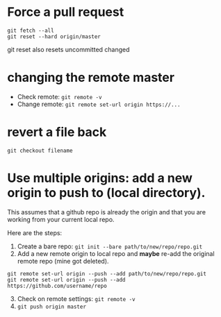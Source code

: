 # Force a pull request

```
git fetch --all
git reset --hard origin/master
```
git reset also resets uncommitted changed

# changing the remote master

- Check remote: `git remote -v`
- Change remote: `git remote set-url origin https://...`

# revert a file back

```
git checkout filename
```

# Use multiple origins: add a new origin to push to (local directory).

This assumes that a github repo is already the origin and that you are working from your current local repo. 

Here are the steps:    
1. Create a bare repo: `git init --bare path/to/new/repo/repo.git`
2. Add a new remote origin to local repo and  **maybe** re-add the original remote repo (mine got deleted).
```
git remote set-url origin --push --add path/to/new/repo/repo.git
git remote set-url origin --push --add https://github.com/username/repo
```

3. Check on remote settings: `git remote -v`
4. `git push origin master`
